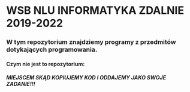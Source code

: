 # WSB NLU INFORMATYKA ZDALNIE 2019-2022

### W tym repozytorium znajdziemy programy z przedmitów dotykających programowania.




#### Czym nie jest to repozytorium:
##### MIEJSCEM SKĄD KOPIUJEMY KOD I ODDAJEMY JAKO SWOJE ZADANIE!!!
